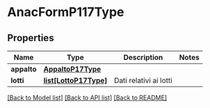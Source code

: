 # AnacFormP117Type

## Properties
Name | Type | Description | Notes
------------ | ------------- | ------------- | -------------
**appalto** | [**AppaltoP17Type**](AppaltoP17Type.md) |  | 
**lotti** | [**list[LottoP17Type]**](LottoP17Type.md) | Dati relativi ai lotti | 

[[Back to Model list]](../README.md#documentation-for-models) [[Back to API list]](../README.md#documentation-for-api-endpoints) [[Back to README]](../README.md)

